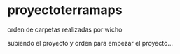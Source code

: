 # proyectoterramaps
orden de carpetas realizadas por wicho 

subiendo el proyecto y orden para empezar el proyecto...
